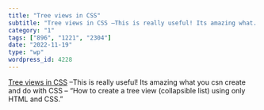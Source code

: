 ```yaml
---
title: "Tree views in CSS"
subtitle: "Tree views in CSS –This is really useful! Its amazing what..."
category: "1"
tags: ["896", "1221", "2304"]
date: "2022-11-19"
type: "wp"
wordpress_id: 4228
---
```

[ Tree views in CSS]( https://iamkate.com/code/tree-views/) –This is really useful! Its amazing what you csn create and do with CSS – “How to create a tree view (collapsible list) using only HTML and CSS.”